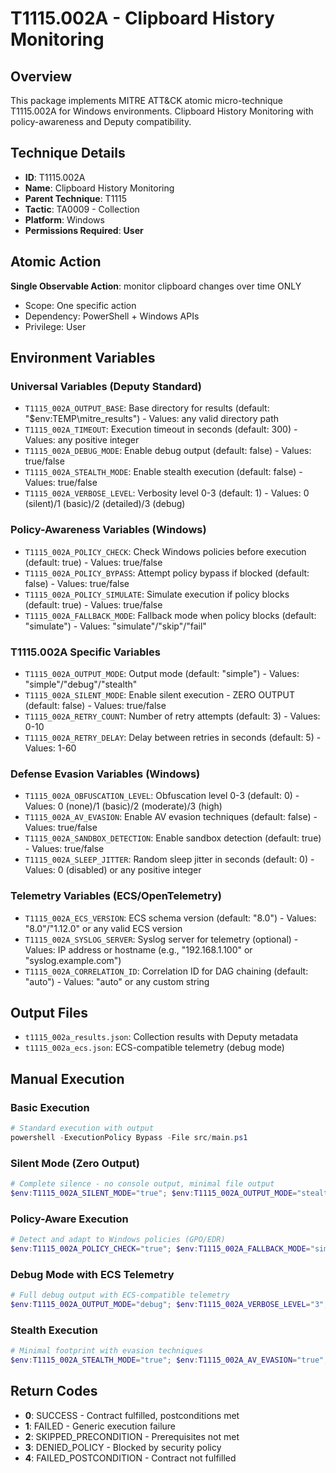 # T1115.002A - Clipboard History Monitoring

## Overview
This package implements MITRE ATT&CK atomic micro-technique T1115.002A for Windows environments. Clipboard History Monitoring with policy-awareness and Deputy compatibility.

## Technique Details
- **ID**: T1115.002A
- **Name**: Clipboard History Monitoring
- **Parent Technique**: T1115
- **Tactic**: TA0009 - Collection
- **Platform**: Windows
- **Permissions Required**: **User**

## Atomic Action
**Single Observable Action**: monitor clipboard changes over time ONLY
- Scope: One specific action
- Dependency: PowerShell + Windows APIs
- Privilege: User

## Environment Variables

### Universal Variables (Deputy Standard)
- `T1115_002A_OUTPUT_BASE`: Base directory for results (default: "$env:TEMP\mitre_results") - Values: any valid directory path
- `T1115_002A_TIMEOUT`: Execution timeout in seconds (default: 300) - Values: any positive integer
- `T1115_002A_DEBUG_MODE`: Enable debug output (default: false) - Values: true/false
- `T1115_002A_STEALTH_MODE`: Enable stealth execution (default: false) - Values: true/false
- `T1115_002A_VERBOSE_LEVEL`: Verbosity level 0-3 (default: 1) - Values: 0 (silent)/1 (basic)/2 (detailed)/3 (debug)

### Policy-Awareness Variables (Windows)
- `T1115_002A_POLICY_CHECK`: Check Windows policies before execution (default: true) - Values: true/false
- `T1115_002A_POLICY_BYPASS`: Attempt policy bypass if blocked (default: false) - Values: true/false
- `T1115_002A_POLICY_SIMULATE`: Simulate execution if policy blocks (default: true) - Values: true/false
- `T1115_002A_FALLBACK_MODE`: Fallback mode when policy blocks (default: "simulate") - Values: "simulate"/"skip"/"fail"

### T1115.002A Specific Variables
- `T1115_002A_OUTPUT_MODE`: Output mode (default: "simple") - Values: "simple"/"debug"/"stealth"
- `T1115_002A_SILENT_MODE`: Enable silent execution - ZERO OUTPUT (default: false) - Values: true/false
- `T1115_002A_RETRY_COUNT`: Number of retry attempts (default: 3) - Values: 0-10
- `T1115_002A_RETRY_DELAY`: Delay between retries in seconds (default: 5) - Values: 1-60

### Defense Evasion Variables (Windows)
- `T1115_002A_OBFUSCATION_LEVEL`: Obfuscation level 0-3 (default: 0) - Values: 0 (none)/1 (basic)/2 (moderate)/3 (high)
- `T1115_002A_AV_EVASION`: Enable AV evasion techniques (default: false) - Values: true/false
- `T1115_002A_SANDBOX_DETECTION`: Enable sandbox detection (default: true) - Values: true/false
- `T1115_002A_SLEEP_JITTER`: Random sleep jitter in seconds (default: 0) - Values: 0 (disabled) or any positive integer

### Telemetry Variables (ECS/OpenTelemetry)
- `T1115_002A_ECS_VERSION`: ECS schema version (default: "8.0") - Values: "8.0"/"1.12.0" or any valid ECS version
- `T1115_002A_SYSLOG_SERVER`: Syslog server for telemetry (optional) - Values: IP address or hostname (e.g., "192.168.1.100" or "syslog.example.com")
- `T1115_002A_CORRELATION_ID`: Correlation ID for DAG chaining (default: "auto") - Values: "auto" or any custom string

## Output Files
- `t1115_002a_results.json`: Collection results with Deputy metadata
- `t1115_002a_ecs.json`: ECS-compatible telemetry (debug mode)

## Manual Execution

### Basic Execution
```powershell
# Standard execution with output
powershell -ExecutionPolicy Bypass -File src/main.ps1
```

### Silent Mode (Zero Output)
```powershell
# Complete silence - no console output, minimal file output
$env:T1115_002A_SILENT_MODE="true"; $env:T1115_002A_OUTPUT_MODE="stealth"; powershell -ExecutionPolicy Bypass -File src/main.ps1
```

### Policy-Aware Execution
```powershell
# Detect and adapt to Windows policies (GPO/EDR)
$env:T1115_002A_POLICY_CHECK="true"; $env:T1115_002A_FALLBACK_MODE="simulate"; powershell -ExecutionPolicy Bypass -File src/main.ps1
```

### Debug Mode with ECS Telemetry
```powershell
# Full debug output with ECS-compatible telemetry
$env:T1115_002A_OUTPUT_MODE="debug"; $env:T1115_002A_VERBOSE_LEVEL="3"; $env:T1115_002A_ECS_VERSION="8.0"; powershell -ExecutionPolicy Bypass -File src/main.ps1
```

### Stealth Execution
```powershell
# Minimal footprint with evasion techniques
$env:T1115_002A_STEALTH_MODE="true"; $env:T1115_002A_AV_EVASION="true"; $env:T1115_002A_OBFUSCATION_LEVEL="2"; powershell -ExecutionPolicy Bypass -File src/main.ps1
```

## Return Codes
- **0**: SUCCESS - Contract fulfilled, postconditions met
- **1**: FAILED - Generic execution failure
- **2**: SKIPPED_PRECONDITION - Prerequisites not met
- **3**: DENIED_POLICY - Blocked by security policy
- **4**: FAILED_POSTCONDITION - Contract not fulfilled